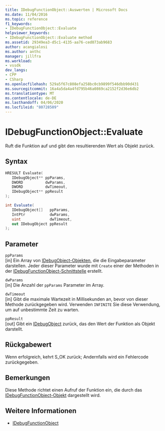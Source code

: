 ```yaml
---
title: IDebugFunctionObject::Auswerten | Microsoft Docs
ms.date: 11/04/2016
ms.topic: reference
f1_keywords:
- IDebugFunctionObject::Evaluate
helpviewer_keywords:
- IDebugFunctionObject::Evaluate method
ms.assetid: 29349ea3-d5c1-4135-aa76-ced073ab9683
author: acangialosi
ms.author: anthc
manager: jillfra
ms.workload:
- vssdk
dev_langs:
- CPP
- CSharp
ms.openlocfilehash: 529a5f67c808efa258bc0cb9899f546dbb90d431
ms.sourcegitcommit: 16a4a5da4a4fd795b46a0869ca2152f2d36e6db2
ms.translationtype: MT
ms.contentlocale: de-DE
ms.lasthandoff: 04/06/2020
ms.locfileid: "80728509"
---
```

# <a name="idebugfunctionobjectevaluate"></a>IDebugFunctionObject::Evaluate
Ruft die Funktion auf und gibt den resultierenden Wert als Objekt zurück.

## <a name="syntax"></a>Syntax

```cpp
HRESULT Evaluate( 
   IDebugObject** ppParams,
   DWORD          dwParams,
   DWORD          dwTimeout,
   IDebugObject** ppResult
);
```

```csharp
int Evaluate(
   IDebugObject[]   ppParams,
   IntPtr           dwParams,
   uint             dwTimeout,
   out IDebugObject ppResult
);
```

## <a name="parameters"></a>Parameter
`ppParams`\
[in] Ein Array von [IDebugObject-Objekten,](../../../extensibility/debugger/reference/idebugobject.md) die die Eingabeparameter darstellen. Jeder dieser Parameter wurde mit `Create` einer der Methoden in der [IDebugFunctionObject-Schnittstelle](../../../extensibility/debugger/reference/idebugfunctionobject.md) erstellt.

`dwParams`\
[in] Die Anzahl der `ppParams` Parameter im Array.

`dwTimeout`\
[in] Gibt die maximale Wartezeit in Millisekunden an, bevor von dieser Methode zurückgegeben wird. Verwenden `INFINITE` Sie diese Verwendung, um auf unbestimmte Zeit zu warten.

`ppResult`\
[out] Gibt ein [IDebugObject](../../../extensibility/debugger/reference/idebugobject.md) zurück, das den Wert der Funktion als Objekt darstellt.

## <a name="return-value"></a>Rückgabewert
 Wenn erfolgreich, kehrt S_OK zurück; Andernfalls wird ein Fehlercode zurückgegeben.

## <a name="remarks"></a>Bemerkungen
 Diese Methode richtet einen Aufruf der Funktion ein, die durch das [IDebugFunctionObject-Objekt](../../../extensibility/debugger/reference/idebugfunctionobject.md) dargestellt wird.

## <a name="see-also"></a>Weitere Informationen
- [IDebugFunctionObject](../../../extensibility/debugger/reference/idebugfunctionobject.md)
